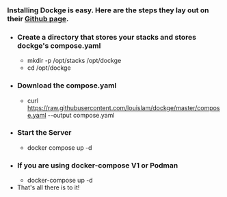### Installing Dockge is easy. Here are the steps they lay out on their [Github page](https://github.com/louislam/dockge?ref=noted.lol#basic).
- ### Create a directory that stores your stacks and stores dockge's compose.yaml
	- mkdir -p /opt/stacks /opt/dockge
	- cd /opt/dockge
- ### Download the compose.yaml
	- curl https://raw.githubusercontent.com/louislam/dockge/master/compose.yaml --output compose.yaml
- ### Start the Server
	- docker compose up -d
- ### If you are using docker-compose V1 or Podman
	- docker-compose up -d
- That's all there is to it!